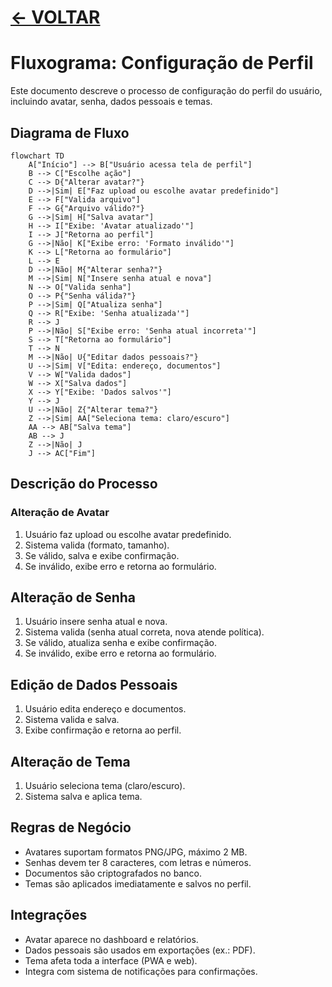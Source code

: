# [ <- VOLTAR](../../README.md)

# Fluxograma: Configuração de Perfil

Este documento descreve o processo de configuração do perfil do usuário, incluindo avatar, senha, dados pessoais e temas.

## Diagrama de Fluxo

```mermaid
flowchart TD
    A["Início"] --> B["Usuário acessa tela de perfil"]
    B --> C["Escolhe ação"]
    C --> D{"Alterar avatar?"}
    D -->|Sim| E["Faz upload ou escolhe avatar predefinido"]
    E --> F["Valida arquivo"]
    F --> G{"Arquivo válido?"}
    G -->|Sim| H["Salva avatar"]
    H --> I["Exibe: 'Avatar atualizado'"]
    I --> J["Retorna ao perfil"]
    G -->|Não| K["Exibe erro: 'Formato inválido'"]
    K --> L["Retorna ao formulário"]
    L --> E
    D -->|Não| M{"Alterar senha?"}
    M -->|Sim| N["Insere senha atual e nova"]
    N --> O["Valida senha"]
    O --> P{"Senha válida?"}
    P -->|Sim| Q["Atualiza senha"]
    Q --> R["Exibe: 'Senha atualizada'"]
    R --> J
    P -->|Não| S["Exibe erro: 'Senha atual incorreta'"]
    S --> T["Retorna ao formulário"]
    T --> N
    M -->|Não| U{"Editar dados pessoais?"}
    U -->|Sim| V["Edita: endereço, documentos"]
    V --> W["Valida dados"]
    W --> X["Salva dados"]
    X --> Y["Exibe: 'Dados salvos'"]
    Y --> J
    U -->|Não| Z{"Alterar tema?"}
    Z -->|Sim| AA["Seleciona tema: claro/escuro"]
    AA --> AB["Salva tema"]
    AB --> J
    Z -->|Não| J
    J --> AC["Fim"]
```

## Descrição do Processo

### Alteração de Avatar

1. Usuário faz upload ou escolhe avatar predefinido.
2. Sistema valida (formato, tamanho).
3. Se válido, salva e exibe confirmação.
4. Se inválido, exibe erro e retorna ao formulário.

## Alteração de Senha

1. Usuário insere senha atual e nova.
2. Sistema valida (senha atual correta, nova atende política).
3. Se válido, atualiza senha e exibe confirmação.
4. Se inválido, exibe erro e retorna ao formulário.

## Edição de Dados Pessoais

1. Usuário edita endereço e documentos.
2. Sistema valida e salva.
3. Exibe confirmação e retorna ao perfil.

## Alteração de Tema

1. Usuário seleciona tema (claro/escuro).
2. Sistema salva e aplica tema.

## Regras de Negócio

- Avatares suportam formatos PNG/JPG, máximo 2 MB.
- Senhas devem ter 8 caracteres, com letras e números.
- Documentos são criptografados no banco.
- Temas são aplicados imediatamente e salvos no perfil.

## Integrações

- Avatar aparece no dashboard e relatórios.
- Dados pessoais são usados em exportações (ex.: PDF).
- Tema afeta toda a interface (PWA e web).
- Integra com sistema de notificações para confirmações.
